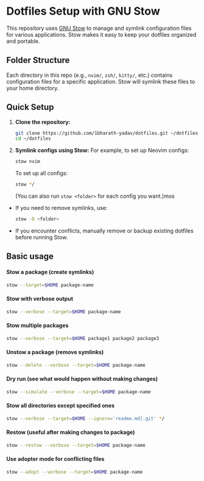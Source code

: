 # Dotfiles Setup with GNU Stow

This repository uses [GNU Stow](https://www.gnu.org/software/stow/) to manage and symlink configuration files for various applications. Stow makes it easy to keep your dotfiles organized and portable.

## Folder Structure
Each directory in this repo (e.g., `nvim/`, `zsh/`, `kitty/`, etc.) contains configuration files for a specific application. Stow will symlink these files to your home directory.

## Quick Setup
1. **Clone the repository:**
   ```zsh
   git clone https://github.com/1bharath-yadav/dotfiles.git ~/dotfiles
   cd ~/dotfiles
   ```

2. **Symlink configs using Stow:**
   For example, to set up Neovim configs:
   ```zsh
   stow nvim
   ```
   To set up all configs:
   ```zsh
   stow */  
   ```
   (You can also run `stow <folder>` for each config you want.)mos

- If you need to remove symlinks, use:
    ```zsh
    stow -D <folder>
    ```
- If you encounter conflicts, manually remove or backup existing dotfiles before running Stow.

## Basic usage

#### Stow a package (create symlinks)
```zsh
stow --target=$HOME package-name
```

#### Stow with verbose output
```zsh
stow --verbose --target=$HOME package-name
```

#### Stow multiple packages
```zsh
stow --verbose --target=$HOME package1 package2 package3
```

#### Unstow a package (remove symlinks)
```zsh
stow --delete --verbose --target=$HOME package-name
```

#### Dry run (see what would happen without making changes)
```zsh
stow --simulate --verbose --target=$HOME package-name
```

#### Stow all directories except specified ones
```zsh
stow --verbose --target=$HOME --ignore='readme.md|.git' */
```

#### Restow (useful after making changes to package)
```zsh
stow --restow --verbose --target=$HOME package-name
```

#### Use adopter mode for conflicting files
```zsh
stow --adopt --verbose --target=$HOME package-name
```

